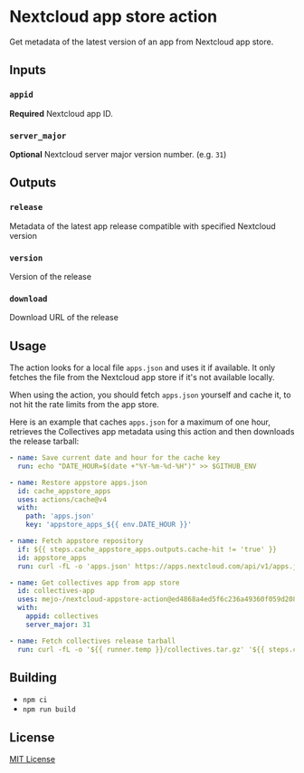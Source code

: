 # Nextcloud app store action

Get metadata of the latest version of an app from Nextcloud app store.

## Inputs

### `appid`

**Required** Nextcloud app ID.

### `server_major`

**Optional** Nextcloud server major version number. (e.g. `31`)

## Outputs

### `release`

Metadata of the latest app release compatible with specified Nextcloud version

### `version`

Version of the release

### `download`

Download URL of the release

## Usage

The action looks for a local file `apps.json` and uses it if available. It only
fetches the file from the Nextcloud app store if it's not available locally.

When using the action, you should fetch `apps.json` yourself and cache it, to
not hit the rate limits from the app store.

Here is an example that caches `apps.json` for a maximum of one hour, retrieves
the Collectives app metadata using this action and then downloads the release
tarball:

```yaml
- name: Save current date and hour for the cache key
  run: echo "DATE_HOUR=$(date +"%Y-%m-%d-%H")" >> $GITHUB_ENV

- name: Restore appstore apps.json
  id: cache_appstore_apps
  uses: actions/cache@v4
  with:
    path: 'apps.json'
    key: 'appstore_apps_${{ env.DATE_HOUR }}'

- name: Fetch appstore repository
  if: ${{ steps.cache_appstore_apps.outputs.cache-hit != 'true' }}
  id: appstore_apps
  run: curl -fL -o 'apps.json' https://apps.nextcloud.com/api/v1/apps.json

- name: Get collectives app from app store
  id: collectives-app
  uses: mejo-/nextcloud-appstore-action@ed4868a4ed5f6c236a49360f059d208af259f868 # v1.0.0
  with:
    appid: collectives
    server_major: 31

- name: Fetch collectives release tarball
  run: curl -fL -o '${{ runner.temp }}/collectives.tar.gz' '${{ steps.collectives-app.outputs.download }}'
```

## Building

- `npm ci`
- `npm run build`

## License

[MIT License](LICENSE)
